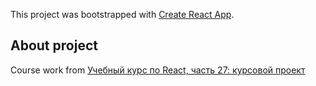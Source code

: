 This project was bootstrapped with [Create React App](https://github.com/facebook/create-react-app).

## About project

Course work from [Учебный курс по React, часть 27: курсовой проект](https://habr.com/ru/company/ruvds/blog/447136/)
